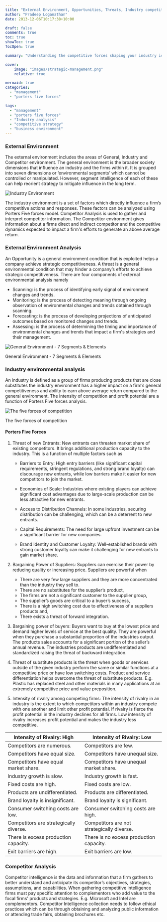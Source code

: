 ```yaml
---
title: "External Environment, Opportunities, Threats, Industry competition and Competitor analysis."
author: "Pradeep Loganathan"
date: 2013-12-06T10:17:38+10:00

draft: false
comments: true
toc: true
showToc: true
TocOpen: true

summary: "Understanding the competitive forces shaping your industry is not just beneficial; it's essential for survival and growth. Porters five forces provides the key"

cover:
    image: "images/strategic-management.png"
    relative: true

mermaid: true
categories: 
  - "management"
  - "porters five forces"

tags:
  - "management"
  - "porters five forces"
  - "Industry analysis"
  - "competitive strategy"
  - "business environment"
---
```


### External Environment

The external environment includes the areas of General, Industry and Competitor environment. The general environment is the broader society dimensions that influence an industry and the firms within it. It is grouped into seven dimensions or ‘environmental segments’ which cannot be controlled or manipulated. However, segment intelligence of each of these can help reorient strategy to mitigate influence in the long term.

![Industry Environment](images/Industry-Environment.png)

The industry environment is a set of factors which directly influence a firm’s competitive actions and responses. These factors can be analyzed using Porters Five forces model. Competitor Analysis is used to gather and interpret competitor information. The Competitor environment gives information about a firms direct and indirect competitor and the competitive dynamics expected to impact a firm's efforts to generate an above average return.

### External Environment Analysis

An Opportunity is a general environment condition that is exploited helps a company achieve strategic competitiveness. A threat is a general environmental condition that may hinder a company’s efforts to achieve strategic competitiveness. There are four components of external environmental analysis namely

- Scanning: is the process of identifying early signal of environment changes and trends.
- Monitoring: is the process of detecting meaning through ongoing observation of environmental changes and trends obtained through scanning.
- Forecasting: is the process of developing projections of anticipated outcomes based on monitored changes and trends.
- Assessing: is the process of determining the timing and importance of environmental changes and trends that impact a firm's strategies and their management.

![General Environment - 7 Segments & Elements](images/General-Environment-7-Segments-Elements-copy.jpg)

<!-- | General Environment Segment | Elements |
|-----------------------------|----------|
| Demographic Segment         | - Population size<br>- Age structure<br>- Geographic distribution<br>- Ethnic mix<br>- Income distribution |
| Economic                    | - Inflation rate<br>- Interest rate<br>- Trade deficit/surplus<br>- Budget deficit/surplus<br>- Personal savings rate<br>- Business savings rate<br>- Consumer durable product |
| Political/Legal             | - Anti-trust laws<br>- Taxation laws<br>- Deregulation philosophies<br>- Labor training laws<br>- Educational philosophies and policies |
| Socio-cultural              | - Women in workforce<br>- Workforce diversity<br>- Attitudes about work life quality<br>- Shift in work and career preferences<br>- Shift in preferences in product and service characteristics |
| Technological               | - Product innovation<br>- Application of knowledge<br>- Use of wireless technology<br>- Private-government supported R&D<br>- New communication technologies<br>- Plant automation |
| Global                      | - Important political events<br>- Critical global markets<br>- Rise in middle class<br>- Newly industrialized countries<br>- Different cultural and nutritional attributes<br>- Entry of China in WTO & global markets |
| Physical Environment        | - Energy consumption<br>- Sources of energy<br>- Renewable energy efforts<br>- Minimize environmental footprint<br>- Water availability & resources<br>- Environmentally friendly products<br>- Global warming | -->

General Environment - 7 Segments & Elements

### Industry environmental analysis

An industry is defined as a group of firms producing products that are close substitutes the industry environment has a higher impact on a firm’s general competitiveness and ability to earn above average return compared to the general environment. The intensity of competition and profit potential are a function of Porters Five forces analysis.

![The five forces of competition](images/porters-five-forces.png)

The five forces of competition

#### Porters Five Forces

1. Threat of new Entrants: New entrants can threaten market share of existing competitors. It brings additional production capacity to the industry. This is a function of multiple factors such as
  
      - Barriers to Entry: High entry barriers (like significant capital requirements, stringent regulations, and strong brand loyalty) can discourage new entrants, while low barriers make it easier for new competitors to join the market.
  
      - Economies of Scale: Industries where existing players can achieve significant cost advantages due to large-scale production can be less attractive for new entrants.
  
      - Access to Distribution Channels: In some industries, securing distribution can be challenging, which can be a deterrent to new entrants.

      - Capital Requirements: The need for large upfront investment can be a significant barrier for new companies.
  
      - Brand Identity and Customer Loyalty: Well-established brands with strong customer loyalty can make it challenging for new entrants to gain market share.

2. Bargaining Power of Suppliers: Suppliers can exercise their power by reducing quality or increasing price. Suppliers are powerful when
    - There are very few large suppliers and they are more concentrated than the industry they sell to.
    - There are no substitutes for the supplier’s product,
    - The firms are not a significant customer to the supplier group,
    - The supplier’s goods are critical to a buyer’s success,
    - There is a high switching cost due to effectiveness of a suppliers products and,
    - There exists a threat of forward integration.

3. Bargaining power of buyers: Buyers want to buy at the lowest price and demand higher levels of service at the best quality. They are powerful when they purchase a substantial proportion of the industries output. The products sales accounts for a significant portion of the seller’s annual revenue. The industries products are undifferentiated and standardized raising the threat of backward integration.

4. Threat of substitute products is the threat when goods or services outside of the given industry perform the same or similar functions at a competitive price or have low switching costs. Product and service differentiation helps overcome the threat of substitute products. E.g. Plastic has replaced steel and other materials in many applications at an extremely competitive price and value preposition.

5. Intensity of rivalry among competing firms: The intensity of rivalry in an industry is the extent to which competitors within an industry compete with one another and limit other profit potential. If rivalry is fierce the profit potential in the industry declines for all firms. Low intensity of rivalry increases profit potential and makes the industry less competitive.

| Intensity of Rivalry: High | Intensity of Rivalry: Low |
|----------------------------|---------------------------|
| Competitors are numerous. | Competitors are few. |
| Competitors have equal size. | Competitors have unequal size. |
| Competitors have equal market share. | Competitors have unequal market share. |
| Industry growth is slow. | Industry growth is fast. |
| Fixed costs are high. | Fixed costs are low. |
| Products are undifferentiated. | Products are differentiated. |
| Brand loyalty is insignificant. | Brand loyalty is significant. |
| Consumer switching costs are low. | Consumer switching costs are high. |
| Competitors are strategically diverse. | Competitors are not strategically diverse. |
| There is excess production capacity. | There is no excess production capacity. |
| Exit barriers are high. | Exit barriers are low. |

### Competitor Analysis

Competitor intelligence is the data and information that a firm gathers to better understand and anticipate its competitor’s objectives, strategies, assumptions, and capabilities. When gathering competitive intelligence firms must pay specific attention to complementors who add value to the focal firms' products and strategies. E.g. Microsoft and Intel are complementors. Competitor Intelligence collection needs to follow ethical practices which can be through obtaining and analyzing public information or attending trade fairs, obtaining brochures etc.
